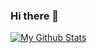 ### Hi there 👋

[![My Github Stats](https://github-readme-stats.vercel.app/api?username=zjxi)](https://github.com/anuraghazra/github-readme-stats)


